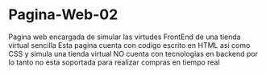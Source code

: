 # Pagina-Web-02
Pagina web encargada de simular las virtudes FrontEnd de una tienda virtual sencilla 
Esta pagina cuenta con codigo escrito en HTML asi como CSS y simula una tienda virtual
NO cuenta con tecnologias en backend por lo tanto no esta soportada para realizar compras en tiempo real
